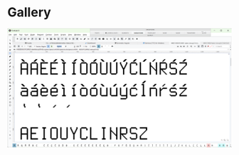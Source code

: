 # Gallery

<img src="https://github.com/StefanPeev/Terminalia/blob/main/images/Screenshot%202025-01-24%20171557.png" />



